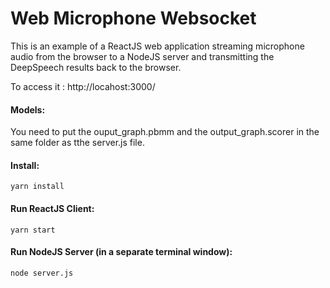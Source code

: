 # Web Microphone Websocket

This is an example of a ReactJS web application streaming microphone audio from the browser
to a NodeJS server and transmitting the DeepSpeech results back to the browser.

To access it : http://locahost:3000/

#### Models:

You need to put the ouput_graph.pbmm and the output_graph.scorer in the same folder as tthe server.js file.

#### Install:

```
yarn install
```

#### Run ReactJS Client:

```
yarn start
```

#### Run NodeJS Server (in a separate terminal window):

```
node server.js
```
